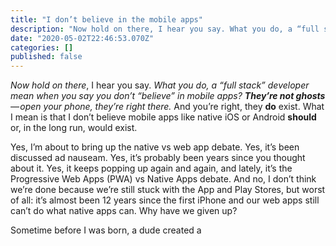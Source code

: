 ```yaml
---
title: "I don’t believe in the mobile apps"
description: "Now hold on there, I hear you say. What you do, a “full stack” developer mean when you say you don’t “believe” in mobile apps? They’re not…"
date: "2020-05-02T22:46:53.070Z"
categories: []
published: false
---
```


_Now hold on there_, I hear you say. _What you do, a “full stack” developer mean when you say you don’t “believe” in mobile apps?_ **_They’re not ghosts_** _— open your phone, they’re right there._ And you’re right, they **do** exist. What I mean is that I don’t believe mobile apps like native iOS or Android **should** or, in the long run, would exist.

Yes, I’m about to bring up the native vs web app debate. Yes, it’s been discussed ad nauseam. Yes, it’s probably been years since you thought about it. Yes, it keeps popping up again and again, and lately, it’s the Progressive Web Apps (PWA) vs Native Apps debate. And no, I don’t think we’re done because we’re still stuck with the App and Play Stores, but worst of all: it’s almost been 12 years since the first iPhone and our web apps still can’t do what native apps can. Why have we given up?

Sometime before I was born, a dude created a
